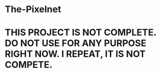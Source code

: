 # The-Pixelnet

# THIS PROJECT IS **NOT** COMPLETE. DO NOT USE FOR ANY PURPOSE RIGHT NOW. I REPEAT, IT IS **NOT** COMPETE.
